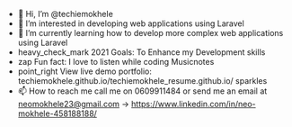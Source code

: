 - 👋 Hi, I’m @techiemokhele
- 👀 I’m interested in developing web applications using Laravel
- 🌱 I’m currently learning how to develop more complex web applications using Laravel
- heavy_check_mark 2021 Goals: To Enhance my Development skills
- zap Fun fact: I love to listen while coding Musicnotes
- point_right View live demo portfolio: techiemokhele.github.io/techiemokhele_resume.github.io/ sparkles
- 📫 How to reach me call me on 0609911484 or send me an email at neomokhele23@gmail.com -> https://www.linkedin.com/in/neo-mokhele-458188188/

<!---
techiemokhele/techiemokhele is a ✨ special ✨ repository because its `README.md` (this file) appears on your GitHub profile.
You can click the Preview link to take a look at your changes.
--->
